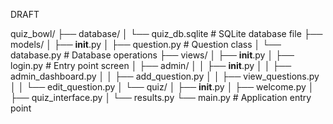 DRAFT

quiz_bowl/
├── database/
│   └── quiz_db.sqlite         # SQLite database file
├── models/
│   ├── __init__.py
│   ├── question.py            # Question class
│   └── database.py            # Database operations
├── views/
│   ├── __init__.py
│   ├── login.py               # Entry point screen
│   ├── admin/
│   │   ├── __init__.py
│   │   ├── admin_dashboard.py
│   │   ├── add_question.py
│   │   ├── view_questions.py
│   │   └── edit_question.py
│   └── quiz/
│       ├── __init__.py
│       ├── welcome.py
│       ├── quiz_interface.py
│       └── results.py
└── main.py                    # Application entry point